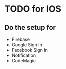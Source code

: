 # TODO for IOS

## Do the setup for

- Firebase
- Google Sign In
- Facebook Sign In
- Notification
- CodeMagic